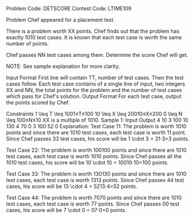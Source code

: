 Problem Code:
DETSCORE
Contest Code:
LTIME109


Problem
Chef appeared for a placement test.

There is a problem worth XX points. Chef finds out that the problem has exactly 1010 test cases. It is known that each test case is worth the same number of points.

Chef passes NN test cases among them. Determine the score Chef will get.

NOTE: See sample explanation for more clarity.

Input Format
First line will contain TT, number of test cases. Then the test cases follow.
Each test case contains of a single line of input, two integers XX and NN, the total points for the problem and the number of test cases which pass for Chef's solution.
Output Format
For each test case, output the points scored by Chef.

Constraints
1 \leq T \leq 1001≤T≤100
10 \leq X \leq 20010≤X≤200
0 \leq N \leq 100≤N≤10
XX is a multiple of 1010.
Sample 1:
Input
Output
4
10 3
100 10
130 4
70 0
3
100
52
0
Explanation:
Test Case 11: The problem is worth 1010 points and since there are 1010 test cases, each test case is worth 11 point. Since Chef passes 33 test cases, his score will be 1 \cdot 3 = 31⋅3=3 points.

Test Case 22: The problem is worth 100100 points and since there are 1010 test cases, each test case is worth 1010 points. Since Chef passes all the 1010 test cases, his score will be 10 \cdot 10 = 10010⋅10=100 points.

Test Case 33: The problem is worth 130130 points and since there are 1010 test cases, each test case is worth 1313 points. Since Chef passes 44 test cases, his score will be 13 \cdot 4 = 5213⋅4=52 points.

Test Case 44: The problem is worth 7070 points and since there are 1010 test cases, each test case is worth 77 points. Since Chef passes 00 test cases, his score will be 7 \cdot 0 = 07⋅0=0 points.

